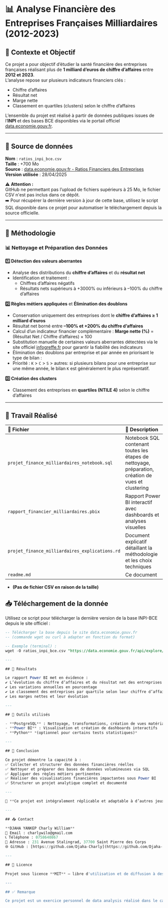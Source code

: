 # 📊 Analyse Financière des Entreprises Françaises Milliardaires (2012-2023)

## 📌 Contexte et Objectif

Ce projet a pour objectif d’étudier la santé financière des entreprises françaises réalisant plus de **1 milliard d’euros de chiffre d’affaires** entre **2012 et 2023**.  
L’analyse repose sur plusieurs indicateurs financiers clés :  
- Chiffre d’affaires  
- Résultat net  
- Marge nette  
- Classement en quartiles (clusters) selon le chiffre d’affaires  

L’ensemble du projet est réalisé à partir de données publiques issues de l’**INPI** et des bases BCE disponibles via le portail officiel [data.economie.gouv.fr](https://data.economie.gouv.fr/explore/dataset/ratios_inpi_bce).

---

## 📌 Source de données

**Nom** : `ratios_inpi_bce.csv`  
**Taille** : +700 Mo  
**Source** : [data.economie.gouv.fr - Ratios Financiers des Entreprises](https://data.economie.gouv.fr/explore/dataset/ratios_inpi_bce)  
**Version utilisée** : 28/04/2025

⚠️ **Attention :**  
GitHub ne permettant pas l’upload de fichiers supérieurs à 25 Mo, le fichier CSV n'est pas inclus dans ce dépôt.  
➡️ Pour récupérer la dernière version à jour de cette base, utilisez le script SQL disponible dans ce projet pour automatiser le téléchargement depuis la source officielle.

---

## 📌 Méthodologie

### 📊 Nettoyage et Préparation des Données  

**1️⃣ Détection des valeurs aberrantes**  
- Analyse des distributions du **chiffre d’affaires** et du **résultat net**  
- Identification et traitement :
  - Chiffres d’affaires négatifs
  - Résultats nets supérieurs à +3000% ou inférieurs à –100% du chiffre d’affaires

**2️⃣ Règles métiers appliquées** et **Élimination des doublons**  
- Conservation uniquement des entreprises dont le **chiffre d’affaires ≥ 1 milliard d’euros**  
- Résultat net borné entre **–100% et +200% du chiffre d’affaires**  
- Calcul d’un indicateur financier complémentaire : **Marge nette (%)** = (Résultat Net / Chiffre d’affaires) × 100  
- Substitution manuelle de certaines valeurs aberrantes détectées via le site officiel [infogreffe.fr](https://www.infogreffe.fr/entreprise/) pour garantir la fiabilité des indicateurs
- Élimination des doublons par entreprise et par année en priorisant le type de bilan :
- Priorité : `K` > `C` > `S` > autres: si plusieurs bilans pour une entreprise sur une même année, le bilan `K` est généralement le plus représentatif.

**3️⃣ Création des clusters**  
- Classement des entreprises en **quartiles (NTILE 4)** selon le chiffre d’affaires  

---

## 📌 Travail Réalisé  

| 📂 Fichier                          | 📑 Description                                                               |
|:----------------------------------|:----------------------------------------------------------------------------|
| `projet_finance_milliardaires_notebook.sql` | Notebook SQL contenant toutes les étapes de nettoyage, préparation, création de vues et clustering |
| `rapport_financier_milliardaires.pbix`    | Rapport Power BI interactif avec dashboards et analyses visuelles            |
| `projet_finance_milliardaires_explications.rd` | Document explicatif détaillant la méthodologie et les choix techniques        |
| `readme.md`                | Ce document                        |
- **(Pas de fichier CSV en raison de la taille)**
  
## 📥 Téléchargement de la donnée

Utilisez ce script pour télécharger la dernière version de la base INPI-BCE depuis le site officiel :

```sql
-- Télécharger la base depuis le site data.economie.gouv.fr
-- (commande wget ou curl à adapter en fonction du format)

-- Exemple (terminal) :
wget -O ratios_inpi_bce.csv "https://data.economie.gouv.fr/api/explore/v2.1/catalog/datasets/ratios_inpi_bce/exports/csv?limit=-1"

---

## 📌 Résultats

Le rapport Power BI met en évidence :  
✔️ L’évolution du chiffre d’affaires et du résultat net des entreprises milliardaires de 2012 à 2023  
✔️ Les variations annuelles en pourcentage  
✔️ Le classement des entreprises par quartile selon leur chiffre d’affaires  
✔️ Les marges nettes et leur évolution  

---

## 📌 Outils utilisés  

- **PostgreSQL** : Nettoyage, transformations, création de vues matérialisées et clustering  
- **Power BI** : Visualisation et création de dashboards interactifs  
- **Python** *(optionnel pour certains tests statistiques)*

---

## 📌 Conclusion  

Ce projet démontre la capacité à :  
✅ Collecter et structurer des données financières réelles  
✅ Nettoyer et préparer des bases de données volumineuses via SQL  
✅ Appliquer des règles métiers pertinentes  
✅ Réaliser des visualisations financières impactantes sous Power BI  
✅ Structurer un projet analytique complet et documenté  

---

💼 **Ce projet est intégralement réplicable et adaptable à d’autres jeux de données d’entreprises, en conservant la même structure et règles d’analyse.**  

---

## 📥 Contact  

**DJAHA YANKEP Charly William**  
📧 Email : charlywilo@gmail.com  
📞 Téléphone : 0758640867  
📍 Adresse : 231 Avenue Stalingrad, 37700 Saint Pierre des Corps  
🌐 GitHub : [https://github.com/Djaha-Charly](https://github.com/Djaha-Charly)  

---

## 📌 Licence  

Projet sous licence **MIT** — libre d'utilisation et de diffusion à des fins non commerciales.

---

## ✅ Remarque  

Ce projet est un exercice personnel de data analysis réalisé dans le cadre d’une reconversion professionnelle vers le métier de Data Analyst.


